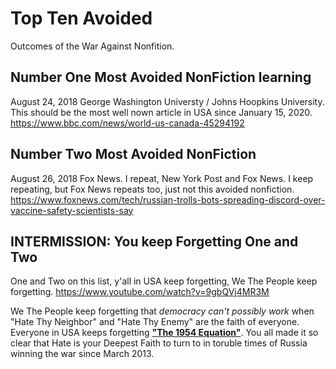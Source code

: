 # Top Ten Avoided

Outcomes of the War Against Nonfition.

## Number One Most Avoided NonFiction learning

August 24, 2018 George Washington Universty / Johns Hoopkins University. This should be the most well nown article in USA since January 15, 2020. https://www.bbc.com/news/world-us-canada-45294192

## Number Two Most Avoided NonFiction

August 26, 2018 Fox News. I repeat, New York Post and Fox News. I keep repeating, but Fox News repeats too, just not this avoided nonfiction. https://www.foxnews.com/tech/russian-trolls-bots-spreading-discord-over-vaccine-safety-scientists-say

## INTERMISSION: You keep Forgetting One and Two

One and Two on this list, y'all in USA keep forgetting, We The People keep forgetting. https://www.youtube.com/watch?v=9gbQVj4MR3M

We The People keep forgetting that *democracy can't possibly work* when "Hate Thy Neighbor" and "Hate Thy Enemy" are the faith of everyone. Everyone in USA keeps forgetting [**"The 1954 Equation"**](https://github.com/RocketDerp/April14_2025/blob/main/Quotes_Pile/Martin_Luther_King_Jr_quotes0.md). You all made it so clear that Hate is your Deepest Faith to turn to in toruble times of Russia winning the war since March 2013.
